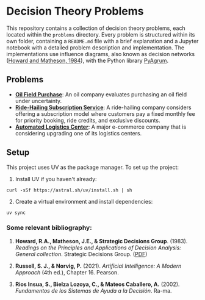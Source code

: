# Decision Theory Problems

This repository contains a collection of decision theory problems, each located within the `problems` directory. Every problem is structured within its own folder, containing a `README.md` file with a brief explanation and a Jupyter notebook with a detailed problem description and implementation. The implementations use influence diagrams, also known as decision networks ([Howard and Matheson, 1984](https://gwern.net/doc/statistics/decision/1983-howard-readingsondecisionanalysis-v1.pdf)), with the Python library [PyAgrum](https://pyagrum.readthedocs.io/).

## Problems
- [**Oil Field Purchase**](problems/oil_field_purchase): An oil company evaluates purchasing an oil field under uncertainty.
- [**Ride-Hailing Subscription Service**](problems/ride_hailing): A ride-hailing company considers offering a subscription model where customers pay a fixed monthly fee for priority booking, ride credits, and exclusive discounts.
- [**Automated Logistics Center**](problems/automated_logistics_center):  A major e-commerce company that is considering upgrading one of its logistics centers.

## Setup
This project uses UV as the package manager. To set up the project:

1. Install UV if you haven't already:

```shell
curl -sSf https://astral.sh/uv/install.sh | sh
```

2. Create a virtual environment and install dependencies:
 
```shell
uv sync
```

### Some relevant bibliography:

1. **Howard, R.A., Matheson, J.E., & Strategic Decisions Group**. (1983). *Readings on the Principles and Applications of Decision Analysis: General collection*. Strategic Decisions Group. ([PDF](https://gwern.net/doc/statistics/decision/1983-howard-readingsondecisionanalysis-v1.pdf))

2. **Russell, S. J., & Norvig, P.** (2021). *Artificial Intelligence: A Modern Approach* (4th ed.), Chapter 16. Pearson.

3. **Rios Insua, S., Bielza Lozoya, C., & Mateos Caballero, A.** (2002). *Fundamentos de los Sistemas de Ayuda a la Decisión*. Ra-ma.  
